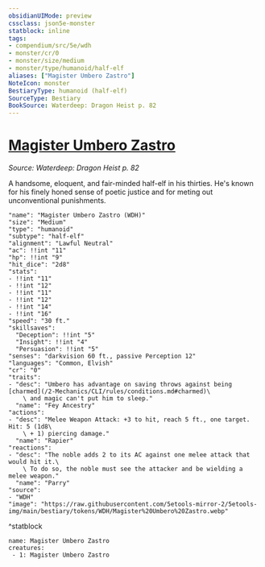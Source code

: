 ```yaml
---
obsidianUIMode: preview
cssclass: json5e-monster
statblock: inline
tags:
- compendium/src/5e/wdh
- monster/cr/0
- monster/size/medium
- monster/type/humanoid/half-elf
aliases: ["Magister Umbero Zastro"]
NoteIcon: monster
BestiaryType: humanoid (half-elf)
SourceType: Bestiary
BookSource: Waterdeep: Dragon Heist p. 82
---
```

# [Magister Umbero Zastro](2-Mechanics\CLI\bestiary\npc/magister-umbero-zastro-wdh.md)
*Source: Waterdeep: Dragon Heist p. 82*  

A handsome, eloquent, and fair-minded half-elf in his thirties. He's known for his finely honed sense of poetic justice and for meting out unconventional punishments.

```statblock
"name": "Magister Umbero Zastro (WDH)"
"size": "Medium"
"type": "humanoid"
"subtype": "half-elf"
"alignment": "Lawful Neutral"
"ac": !!int "11"
"hp": !!int "9"
"hit_dice": "2d8"
"stats":
- !!int "11"
- !!int "12"
- !!int "11"
- !!int "12"
- !!int "14"
- !!int "16"
"speed": "30 ft."
"skillsaves":
  "Deception": !!int "5"
  "Insight": !!int "4"
  "Persuasion": !!int "5"
"senses": "darkvision 60 ft., passive Perception 12"
"languages": "Common, Elvish"
"cr": "0"
"traits":
- "desc": "Umbero has advantage on saving throws against being [charmed](/2-Mechanics/CLI/rules/conditions.md#charmed)\
    \ and magic can't put him to sleep."
  "name": "Fey Ancestry"
"actions":
- "desc": "Melee Weapon Attack: +3 to hit, reach 5 ft., one target. Hit: 5 (1d8\
    \ + 1) piercing damage."
  "name": "Rapier"
"reactions":
- "desc": "The noble adds 2 to its AC against one melee attack that would hit it.\
    \ To do so, the noble must see the attacker and be wielding a melee weapon."
  "name": "Parry"
"source":
- "WDH"
"image": "https://raw.githubusercontent.com/5etools-mirror-2/5etools-img/main/bestiary/tokens/WDH/Magister%20Umbero%20Zastro.webp"
```
^statblock

```encounter-table
name: Magister Umbero Zastro
creatures:
 - 1: Magister Umbero Zastro
```